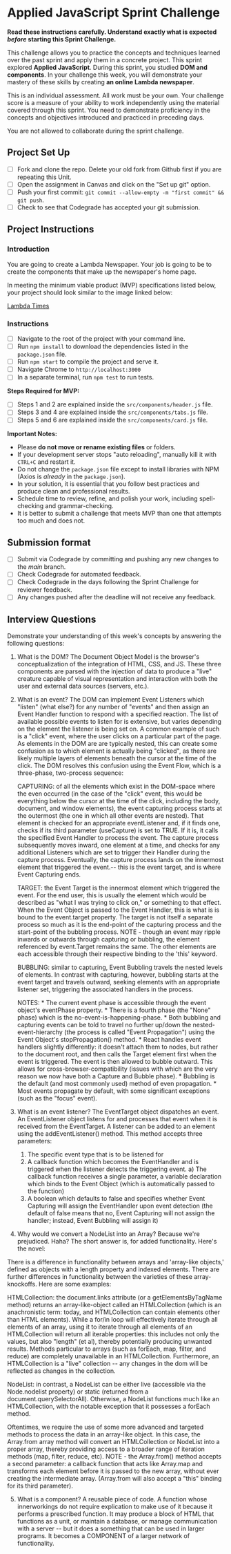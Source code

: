# Applied JavaScript Sprint Challenge

**Read these instructions carefully. Understand exactly what is expected _before_ starting this Sprint Challenge.**

This challenge allows you to practice the concepts and techniques learned over the past sprint and apply them in a concrete project. This sprint explored **Applied JavaScript**. During this sprint, you studied **DOM and components**. In your challenge this week, you will demonstrate your mastery of these skills by creating **an online Lambda newspaper**.

This is an individual assessment. All work must be your own. Your challenge score is a measure of your ability to work independently using the material covered through this sprint. You need to demonstrate proficiency in the concepts and objectives introduced and practiced in preceding days.

You are not allowed to collaborate during the sprint challenge.

## Project Set Up

- [ ] Fork and clone the repo. Delete your old fork from Github first if you are repeating this Unit.
- [ ] Open the assignment in Canvas and click on the "Set up git" option.
- [ ] Push your first commit: `git commit --allow-empty -m "first commit" && git push`.
- [ ] Check to see that Codegrade has accepted your git submission.

## Project Instructions

### Introduction

You are going to create a Lambda Newspaper. Your job is going to be to create the components that make up the newspaper's home page.

In meeting the minimum viable product (MVP) specifications listed below, your project should look similar to the image linked below:

[Lambda Times](https://tk-assets.lambdaschool.com/cac4803c-6e8f-4846-be0e-b20d82a34a73_lambda-times.png)

### Instructions

- [ ] Navigate to the root of the project with your command line.
- [ ] Run `npm install` to download the dependencies listed in the `package.json` file.
- [ ] Run `npm start` to compile the project and serve it.
- [ ] Navigate Chrome to `http://localhost:3000`
- [ ] In a separate terminal, run `npm test` to run tests.

**Steps Required for MVP:**

- [ ] Steps 1 and 2 are explained inside the `src/components/header.js` file.
- [ ] Steps 3 and 4 are explained inside the `src/components/tabs.js` file.
- [ ] Steps 5 and 6 are explained inside the `src/components/card.js` file.

**Important Notes:**

- Please **do not move or rename existing files** or folders.
- If your development server stops "auto reloading", manually kill it with `CTRL+C` and restart it.
- Do not change the `package.json` file except to install libraries with NPM (Axios is _already_ in the `package.json`).
- In your solution, it is essential that you follow best practices and produce clean and professional results.
- Schedule time to review, refine, and polish your work, including spell-checking and grammar-checking.
- It is better to submit a challenge that meets MVP than one that attempts too much and does not.

## Submission format

- [ ] Submit via Codegrade by committing and pushing any new changes to the *main* branch.
- [ ] Check Codegrade for automated feedback.
- [ ] Check Codegrade in the days following the Sprint Challenge for reviewer feedback.
- [ ] Any changes pushed after the deadline will not receive any feedback.

## Interview Questions

Demonstrate your understanding of this week's concepts by answering the following questions:

1. What is the DOM?
  The Document Object Model is the browser's conceptualization of the integration of HTML, CSS, and JS. These three components are parsed with the injection of data to produce a "live" creature capable of visual representation and interaction with both the user and external data sources (servers, etc.).   
2. What is an event?
  The DOM can implement Event Listeners which "listen" (what else?) for any number of "events" and then assign an Event Handler function to respond with a specified reaction. The list of available possible events to listen for is extensive, but varies depending on the element the listener is being set on. A common example of such is a "click" event, where the user clicks on a particular part of the page. As elements in the DOM are are typically nested, this can create some confusion as to which element is actually being "clicked", as there are likely multiple layers of elements beneath the cursor at the time of the click. The DOM resolves this confusion using the Event Flow, which is a three-phase, two-process sequence:

    CAPTURING: of all the elements which exist in the DOM-space where the even occurred (in the case of the "click" event, this would be everything below the cursor at the time of the click, including the body, document, and window elements), the event capturing process starts at the outermost (the one in which all other events are nested). That element is checked for an appropriate eventListener and, if it finds one, checks if its third parameter (useCapture) is set to TRUE. If it is, it calls the specified Event Handler to process the event. The capture process subsequently moves inward, one element at a time, and checks for any additional Listeners which are set to trigger their Handler during the capture process. Eventually, the capture process lands on the innermost element that triggered the event.-- this is the event target, and is where Event Capturing ends.

    TARGET:   the Event Target is the innermost element which triggered the event. For the end user, this is usually the element which would be described as "what I was trying to click on," or something to that effect. When the Event Object is passed to the Event Handler, this is what is is bound to the event.target property. The target is not itself a separate process so much as it is the end-point of the capturing process and the start-point of the bubbling process.
        NOTE - though an event may ripple inwards or outwards through capturing or bubbling, the element referenced by event.Target remains the same. The other elements are each accessible through their respective binding to the 'this' keyword. 

    BUBBLING: similar to capturing, Event Bubbling travels the nested levels of elements. In contrast with capturing, however, bubbling starts at the event target and travels outward, seeking elements with an appropriate listener set, triggering the associated handlers in the process.

    NOTES:  * The current event phase is accessible through the event object's eventPhase property.
            * There is a fourth phase (the "None" phase) which is the no-event-is-happening-phase.
            * Both bubbling and capturing events can be told to travel no further up/down the nested-event-hierarchy (the process is called "Event Propagation") using the Event Object's stopPropagation() method.
            * React handles event handlers slightly differently: it doesn't attach them to nodes, but rather to the document root, and then calls the Target element first when the event is triggered. The event is then allowed to bubble outward. This allows for cross-browser-compatibility (issues with which are the very reason we now have both a Capture and Bubble phase).
            * Bubbling is the default (and most commonly used) method of even propagation.
            * Most events propagate by default, with some significant exceptions (such as the "focus" event).

3. What is an event listener?
The EventTarget object dispatches an event. An EventListener object listens for and processes that event when it is received from the EventTarget. A listener can be added to an element using the addEventListener() method. This method accepts three parameters:
    1) The specific event type that is to be listened for
    2) A callback function which becomes the EventHandler and is triggered when the listener detects the triggering event.
        a) The callback function receives a single parameter, a variable declaration which binds to the Event Object (which is automatically passed to the function)
    3) A boolean which defaults to false and specifies whether Event Capturing will assign the EventHandler upon event detection (the default of false means that no, Event Capturing will not assign the handler; instead, Event Bubbling will assign it)

4. Why would we convert a NodeList into an Array?
Because we're prejudiced. Haha?
The short answer is, for added functionality. Here's the novel:

There is a difference in functionality between arrays and 'array-like objects,' defined as objects with a length property and indexed elements. There are further differences in functionality between the varieties of these array-knockoffs. Here are some examples:

HTMLCollection: the document.links attribute (or a getElementsByTagName method) returns an array-like-object called an HTMLCollection (which is an anachronistic term: today, and HTMLCollection can contain elements other than HTML elements). While a for/in loop will effectively iterate through all elements of an array, using it to iterate through all elements of an HTMLCollection will return all iterable properties: this includes not only the values, but also "length" (et al), thereby potentially producing unwanted results. Methods particular to arrays (such as forEach, map, filter, and reduce) are completely unavailable in an HTMLCollection. Furthermore, an HTMLCollection is a "live" collection -- any changes in the dom will be reflected as changes in the collection.

NodeList: in contrast, a NodeList can be either live (accessible via the Node.nodelist property) or static (returned from a document.querySelectorAll). Otherwise, a NodeList functions much like an HTMLCollection, with the notable exception that it possesses a forEach method.

Oftentimes, we require the use of some more advanced and targeted methods to process the data in an array-like object. In this case, the Array.from array method will convert an HTMLCollection or NodeList into a proper array, thereby providing access to a broader range of iteration methods (map, filter, reduce, etc).
NOTE - the Array.from() method accepts a second parameter: a callback function that acts like Array.map and transforms each element before it is passed to the new array, without ever creating the intermediate array. (Array.from will also accept a "this" binding for its third parameter). 

5. What is a component?
A reusable piece of code. A function whose innerworkings do not require explication to make use of it because it performs a prescribed function. It may produce a block of HTML that functions as a unit, or maintain a database, or manage communication with a server -- but it does a something that can be used in larger programs. It becomes a COMPONENT of a larger network of functionality.
